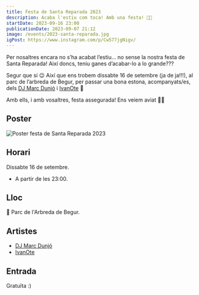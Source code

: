 ```yaml
---
title: Festa de Santa Reparada 2023
description: Acaba l'estiu com toca! Amb una festa! 🌅🎉
startDate: 2023-09-16 23:00
publicationDate: 2023-09-07 21:12
image: /events/2023-santa-reparada.jpg
igPost: https://www.instagram.com/p/Cw577jgNigv/
---
```


Per nosaltres encara no s’ha acabat l’estiu… no sense la nostra festa de Santa Reparada! Així doncs, teniu ganes d’acabar-lo a lo grande???

Segur que sí 😉 Així que ens trobem dissabte 16 de setembre (ja de ja!!!), al parc de l’arbreda de Begur, per passar una bona estona, acompanyats/es, dels [DJ Marc Dunjó](https://www.instagram.com/marcdunjo) i [IvanOte](https://www.instagram.com/ivanote) 🤩

Amb ells, i amb vosaltres, festa assegurada! Ens veiem aviat 🫶🏽

## Poster

![Poster festa de Santa Reparada 2023](/events/2023-santa-reparada.jpg)

## Horari

Dissabte 16 de setembre.

- A partir de les 23:00.

## Lloc

📍 Parc de l'Arbreda de Begur.

## Artistes

- [DJ Marc Dunjó](https://www.instagram.com/marcdunjo)
- [IvanOte](https://www.instagram.com/ivanote)

## Entrada

Gratuïta :)
